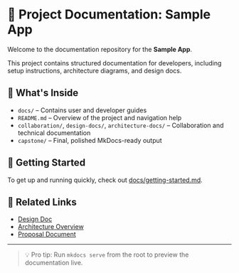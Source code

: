 # 📘 Project Documentation: Sample App

Welcome to the documentation repository for the **Sample App**.

This project contains structured documentation for developers, including setup instructions, architecture diagrams, and design docs.

## 📂 What's Inside

- `docs/` – Contains user and developer guides
- `README.md` – Overview of the project and navigation help
- `collaboration/`, `design-docs/`, `architecture-docs/` – Collaboration and technical documentation
- `capstone/` – Final, polished MkDocs-ready output

## 🚀 Getting Started

To get up and running quickly, check out [docs/getting-started.md](docs/getting-started.md).

## 📎 Related Links

- [Design Doc](../design-docs/one-pager.md)
- [Architecture Overview](../architecture-docs/system-map.md)
- [Proposal Document](../collaboration/proposal.md)

---

> 💡 Pro tip: Run `mkdocs serve` from the root to preview the documentation live.

